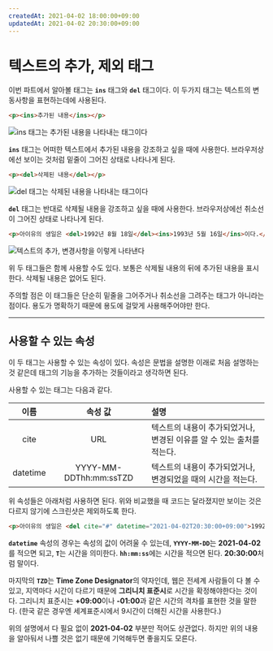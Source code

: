 ```yaml
---
createdAt: 2021-04-02 18:00:00+09:00
updatedAt: 2021-04-02 20:30:00+09:00
---
```


# 텍스트의 추가, 제외 태그
이번 파트에서 알아볼 태그는 **`ins`** 태그와 **`del`** 태그이다. 이 두가지 태그는 텍스트의 변동사항을 표현하는데에 사용된다.

```html
<p><ins>추가된 내용</ins></p>
```

![ins 태그는 추가된 내용을 나타내는 태그이다](https://i.postimg.cc/MGBD8hrx/K-20210402-190553.png)

**`ins`** 태그는 어떠한 텍스트에서 추가된 내용을 강조하고 싶을 때에 사용한다. 브라우저상에선 보이는 것처럼 밑줄이 그어진 상태로 나타나게 된다.

```html
<p><del>삭제된 내용</del></p>
```

![del 태그는 삭제된 내용을 나타내는 태그이다](https://i.postimg.cc/FRQxFD2S/K-20210402-190602.png)

**`del`** 태그는 반대로 삭제될 내용을 강조하고 싶을 때에 사용한다. 브라우저상에선 취소선이 그어진 상태로 나타나게 된다.

```html
<p>아이유의 생일은 <del>1992년 8월 18일</del><ins>1993년 5월 16일</ins>이다.</p>
```

![텍스트의 추가, 변경사항을 이렇게 나타낸다](https://i.postimg.cc/vBk0pk9w/K-20210402-202134.png)

위 두 태그들은 함께 사용할 수도 있다. 보통은 삭제될 내용의 뒤에 추가된 내용을 표시한다. 삭제될 내용은 없어도 된다.

주의할 점은 이 태그들은 단순히 밑줄을 그어주거나 취소선을 그려주는 태그가 아니라는 점이다. 용도가 명확하기 때문에 용도에 걸맞게 사용해주어야만 한다.

---

## 사용할 수 있는 속성
이 두 태그는 사용할 수 있는 속성이 있다. 속성은 문법을 설명한 이래로 처음 설명하는 것 같은데 태그의 기능을 추가하는 것들이라고 생각하면 된다.

사용할 수 있는 태그는 다음과 같다.

|**이름**|**속성 값**|**설명**|
|:---:|:---:|:---|
|cite|URL|텍스트의 내용이 추가되었거나, 변경된 이유를 알 수 있는 출처를 적는다.|
|datetime|YYYY-MM-DDThh:mm:ssTZD|텍스트의 내용이 추가되었거나, 변경되었을 때의 시간을 적는다.|

위 속성들은 아래처럼 사용하면 된다. 위와 비교했을 때 코드는 달라졌지만 보이는 것은 다르지 않기에 스크린샷은 제외하도록 한다.

```html
<p>아이유의 생일은 <del cite="#" datetime="2021-04-02T20:30:00+09:00">1992년 8월 18일</del><ins cite="#" datetime="2021-04-02T20:30:00+09:00">1993년 5월 16일</ins>이다.</p>
```

**`datetime`** 속성의 경우는 속성의 값이 어려울 수 있는데, <strong><code>YYYY-MM-DD</code></strong>는 <strong>2021-04-02</strong>를 적으면 되고, <strong><code>T</code></strong>는 시간을 의미한다. 
<strong><code>hh:mm:ss</code></strong>에는 시간을 적으면 된다. <strong>20:30:00</strong>처럼 말이다.

마지막의 <strong><code>TZD</code></strong>는 **Time Zone Designator**의 약자인데, 웹은 전세계 사람들이 다 볼 수 있고, 지역마다 시간이 다르기 때문에 **그리니치 표준시**로 시간을 확정해야한다는 것이다. 그리니치 표준시는 <strong>+09:00</strong>이나 <strong>-01:00</strong>과 같은 시간의 격차를 표현한 것을 말한다. (한국 같은 경우엔 세계표준시에서 9시간이 더해진 시간을 사용한다.)

위의 설명에서 다 필요 없이 <strong>2021-04-02</strong> 부분만 적어도 상관없다. 하지만 위의 내용을 알아둬서 나쁠 것은 없기 때문에 기억해두면 좋을지도 모른다.